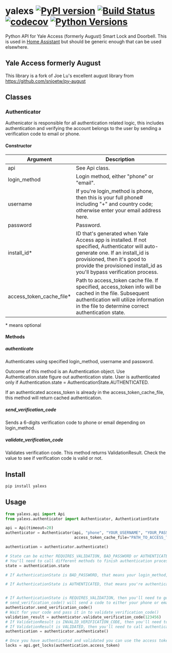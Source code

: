# yalexs [![PyPI version](https://badge.fury.io/py/yalexs.svg)](https://badge.fury.io/py/yalexs) [![Build Status](https://github.com/bdraco/yalexs/workflows/CI/badge.svg)](https://github.com/bdraco/yalexs) [![codecov](https://codecov.io/gh/bdraco/yalexs/branch/master/graph/badge.svg)](https://codecov.io/gh/bdraco/yalexs) [![Python Versions](https://img.shields.io/pypi/pyversions/yalexs.svg)](https://pypi.python.org/pypi/yalexs/)
Python API for Yale Access (formerly August) Smart Lock and Doorbell. This is used in [Home Assistant](https://home-assistant.io) but should be generic enough that can be used elsewhere.

## Yale Access formerly August

This library is a fork of Joe Lu's excellent august library from https://github.com/snjoetw/py-august

## Classes
### Authenticator

Authenicator is responsible for all authentication related logic, this includes authentication and verifying the account belongs to the user by sending a verification code to email or phone.

#### Constructor

| Argument                 | Description                    |
| ------------------------ | ------------------------------ |
| api                      | See Api class.                  |
| login_method             | Login method, either "phone" or "email".            |
| username                 | If you're login_method is phone, then this is your full phone# including "+" and country code; otherwise enter your email address here. |
| password                 | Password.      |
| install_id*              | ID that's generated when Yale Access app is installed. If not specified, Authenticator will auto-generate one. If an install_id is provisioned, then it's good to provide the provisioned install_id as you'll bypass verification process. |
| access_token_cache_file* | Path to access_token cache file. If specified, access_token info will be cached in the file. Subsequent authentication will utilize information in the file to determine correct authentication state.|

\* means optional

#### Methods

##### authenticate

Authenticates using specified login_method, username and password. 

Outcome of this method is an Authentication object. Use Authentication.state figure out authentication state. User is authenticated only if Authentication.state = AuthenticationState.AUTHENTICATED.

If an authenticated access_token is already in the access_token_cache_file, this method will return cached authentication.


##### send_verification_code

Sends a 6-digits verification code to phone or email depending on login_method.

##### validate_verification_code

Validates verification code. This method returns ValidationResult. Check the value to see if verification code is valid or not.


## Install

```bash
pip install yalexs
```


## Usage
```python
from yalexs.api import Api 
from yalexs.authenticator import Authenticator, AuthenticationState

api = Api(timeout=20)
authenticator = Authenticator(api, "phone", "YOUR_USERNAME", "YOUR_PASSWORD",
                              access_token_cache_file="PATH_TO_ACCESS_TOKEN_CACHE_FILE")

authentication = authenticator.authenticate()

# State can be either REQUIRES_VALIDATION, BAD_PASSWORD or AUTHENTICATED
# You'll need to call different methods to finish authentication process, see below
state = authentication.state

# If AuthenticationState is BAD_PASSWORD, that means your login_method, username and password do not match

# If AuthenticationState is AUTHENTICATED, that means you're authenticated already. If you specify "access_token_cache_file", the authentication is cached in a file. Everytime you try to authenticate again, it'll read from that file and if you're authenticated already, Authenticator won't call Yale Access again as you have a valid access_token


# If AuthenticationState is REQUIRES_VALIDATION, then you'll need to go through verification process
# send_verification_code() will send a code to either your phone or email depending on login_method
authenticator.send_verification_code()
# Wait for your code and pass it in to validate_verification_code()
validation_result = authenticator.validate_verification_code(123456)
# If ValidationResult is INVALID_VERIFICATION_CODE, then you'll need to either enter correct one or resend by calling send_verification_code() again
# If ValidationResult is VALIDATED, then you'll need to call authenticate() again to finish authentication process
authentication = authenticator.authenticate()

# Once you have authenticated and validated you can use the access token to make API calls
locks = api.get_locks(authentication.access_token)

